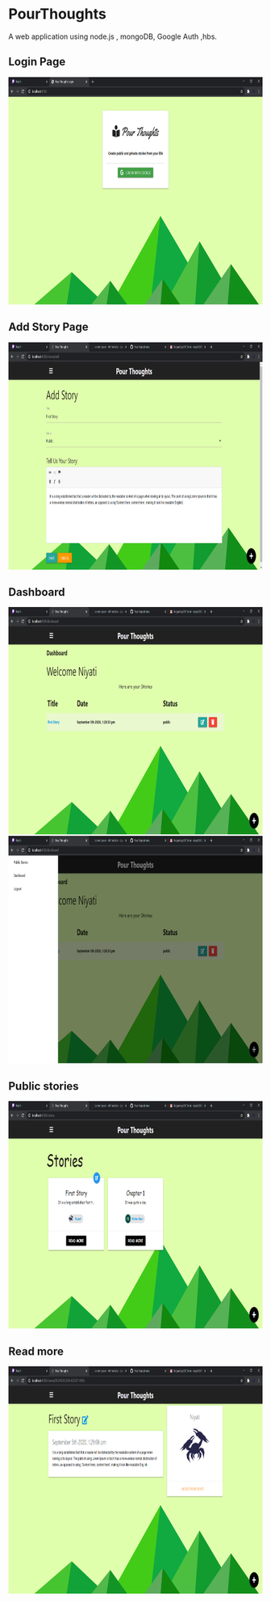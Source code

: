 # PourThoughts
A web application using node.js , mongoDB, Google Auth ,hbs.

## Login Page
<img src="https://github.com/blackcrabb/PourThoughts/blob/master/Images/Pour%20Thoughts%20Login%20-%20Google%20Chrome%2005-09-2020%2001_25_27%20PM.png" width=800 height=450 >

## Add Story Page
<img src="https://github.com/blackcrabb/PourThoughts/blob/master/Images/Pour%20Thoughts%20Login%20-%20Google%20Chrome%2005-09-2020%2001_28_29%20PM.png" width=800 height=450 >

## Dashboard
<img src="https://github.com/blackcrabb/PourThoughts/blob/master/Images/Pour%20Thoughts%20Login%20-%20Google%20Chrome%2005-09-2020%2001_28_41%20PM.png" width=800 height=450 >
<img src="https://github.com/blackcrabb/PourThoughts/blob/master/Images/Pour%20Thoughts%20Login%20-%20Google%20Chrome%2005-09-2020%2001_28_53%20PM.png" width=800 height=450 >

## Public stories
<img src="https://github.com/blackcrabb/PourThoughts/blob/master/Images/Pour%20Thoughts%20Login%20-%20Google%20Chrome%2005-09-2020%2001_29_05%20PM.png" width=800 height=450 >

## Read more
<img src="https://github.com/blackcrabb/PourThoughts/blob/master/Images/Pour%20Thoughts%20Login%20-%20Google%20Chrome%2005-09-2020%2001_29_13%20PM.png" width=800 height=450 >
